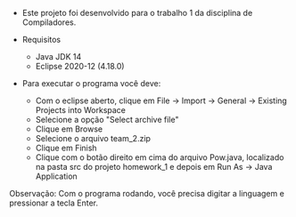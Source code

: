 - Este projeto foi desenvolvido para o trabalho 1 da disciplina de Compiladores.

- Requisitos
  - Java JDK 14
  - Eclipse 2020-12 (4.18.0)

- Para executar o programa você deve:
  - Com o eclipse aberto, clique em File -> Import -> General -> Existing
Projects into Workspace
  - Selecione a opção "Select archive file"
  - Clique em Browse
  - Selecione o arquivo team_2.zip
  - Clique em Finish
  - Clique com o botão direito em cima do arquivo Pow.java, localizado na pasta src do projeto homework_1 e depois em Run As -> Java Application
  
Observação: Com o programa rodando, você precisa digitar a linguagem e pressionar a tecla Enter.